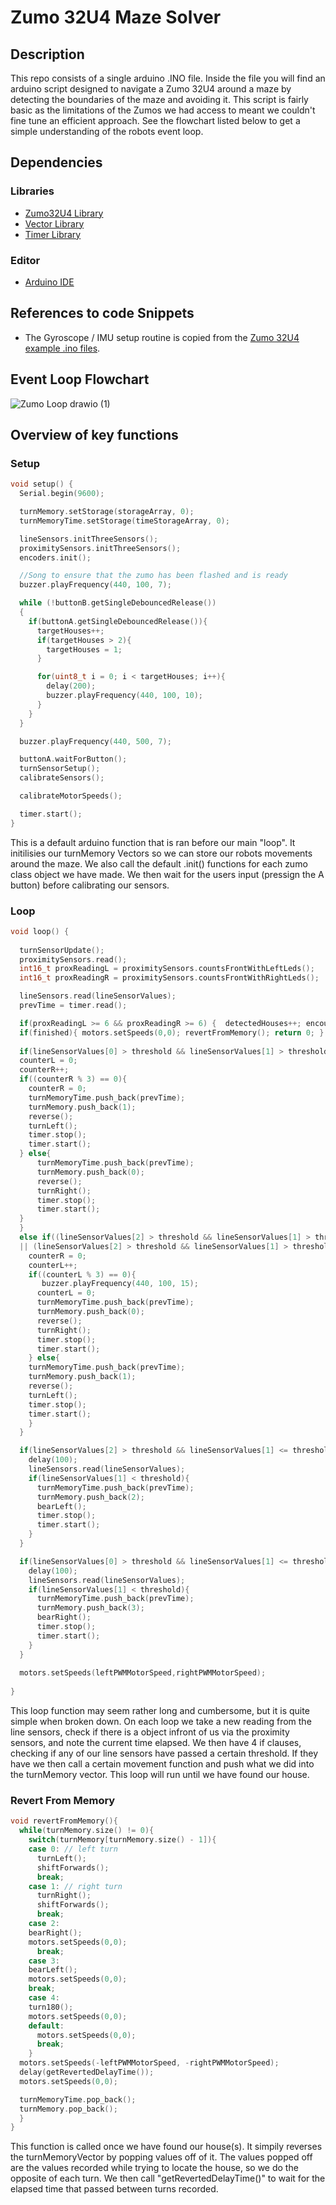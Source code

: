 # Zumo 32U4 Maze Solver
## Description

This repo consists of a single arduino .INO file. Inside the file you will find an arduino script designed to navigate a Zumo 32U4 around a maze by detecting the boundaries of the maze and avoiding it. This script is fairly basic as the limitations of the Zumos we had access to meant we couldn't fine tune an efficient approach. See the flowchart listed below to get a simple understanding of the robots event loop.

## Dependencies
### Libraries
- [Zumo32U4 Library ](https://github.com/pololu/zumo-32u4-arduino-library)
- [Vector Library](https://github.com/janelia-arduino/Vector)
- [Timer Library](https://github.com/sstaub/Timer)

### Editor
- [Arduino IDE](https://www.arduino.cc/en/software)

## References to code Snippets

- The Gyroscope / IMU setup routine is copied from the [Zumo 32U4 example .ino files](https://github.com/pololu/zumo-32u4-arduino-library/tree/master/examples).

## Event Loop Flowchart

![Zumo Loop drawio (1)](https://github.com/FinnMx/Zumo-32U4-Maze-Solver/assets/93927783/ce5053e6-fd61-4719-b3df-e10e4a56d528)


## Overview of key functions

### Setup
```C++
void setup() {
  Serial.begin(9600);

  turnMemory.setStorage(storageArray, 0);
  turnMemoryTime.setStorage(timeStorageArray, 0);

  lineSensors.initThreeSensors();
  proximitySensors.initThreeSensors();
  encoders.init();

  //Song to ensure that the zumo has been flashed and is ready
  buzzer.playFrequency(440, 100, 7);

  while (!buttonB.getSingleDebouncedRelease())
  {
    if(buttonA.getSingleDebouncedRelease()){
      targetHouses++;
      if(targetHouses > 2){
        targetHouses = 1;
      }

      for(uint8_t i = 0; i < targetHouses; i++){
        delay(200);
        buzzer.playFrequency(440, 100, 10);
      }
    }
  }

  buzzer.playFrequency(440, 500, 7);

  buttonA.waitForButton();
  turnSensorSetup();
  calibrateSensors();

  calibrateMotorSpeeds();

  timer.start();
}
```
This is a default arduino function that is ran before our main "loop". It initilisies our turnMemory Vectors so we can store our robots movements around the maze. We also call the default .init() functions for each zumo class object we have made. We then wait for the users input (pressign the A button) before calibrating our sensors.

### Loop
```C++
void loop() {
  
  turnSensorUpdate();
  proximitySensors.read();
  int16_t proxReadingL = proximitySensors.countsFrontWithLeftLeds();
  int16_t proxReadingR = proximitySensors.countsFrontWithRightLeds();

  lineSensors.read(lineSensorValues);
  prevTime = timer.read();

  if(proxReadingL >= 6 && proxReadingR >= 6) {  detectedHouses++; encounteredAHouse(prevTime); timer.stop(); timer.start(); }
  if(finished){ motors.setSpeeds(0,0); revertFromMemory(); return 0; }
  
  if(lineSensorValues[0] > threshold && lineSensorValues[1] > threshold && lineSensorValues[2] < threshold){
  counterL = 0;
  counterR++;
  if((counterR % 3) == 0){
    counterR = 0;
    turnMemoryTime.push_back(prevTime);
    turnMemory.push_back(1);
    reverse();
    turnLeft();
    timer.stop();
    timer.start();
  } else{
      turnMemoryTime.push_back(prevTime);
      turnMemory.push_back(0);
      reverse();
      turnRight();
      timer.stop();
      timer.start();
  }
  }
  else if((lineSensorValues[2] > threshold && lineSensorValues[1] > threshold && lineSensorValues[0] < threshold)
  || (lineSensorValues[2] > threshold && lineSensorValues[1] > threshold && lineSensorValues[0] > threshold)){
    counterR = 0;
    counterL++;
    if((counterL % 3) == 0){
       buzzer.playFrequency(440, 100, 15);
      counterL = 0;
      turnMemoryTime.push_back(prevTime);
      turnMemory.push_back(0);
      reverse();
      turnRight();
      timer.stop();
      timer.start();
    } else{
    turnMemoryTime.push_back(prevTime);
    turnMemory.push_back(1);
    reverse();
    turnLeft();
    timer.stop();
    timer.start();
    }
  }

  if(lineSensorValues[2] > threshold && lineSensorValues[1] <= threshold){
    delay(100);
    lineSensors.read(lineSensorValues);
    if(lineSensorValues[1] < threshold){
      turnMemoryTime.push_back(prevTime);
      turnMemory.push_back(2);
      bearLeft();
      timer.stop();
      timer.start();
    }
  }

  if(lineSensorValues[0] > threshold && lineSensorValues[1] <= threshold){
    delay(100);
    lineSensors.read(lineSensorValues);
    if(lineSensorValues[1] < threshold){
      turnMemoryTime.push_back(prevTime);
      turnMemory.push_back(3);
      bearRight();
      timer.stop();
      timer.start();
    }
  }
  
  motors.setSpeeds(leftPWMMotorSpeed,rightPWMMotorSpeed);
    
}
```
This loop function may seem rather long and cumbersome, but it is quite simple when broken down. On each loop we take a new reading from the line sensors, check if there is a object infront of us via the proximity sensors, and note the current time elapsed. We then have 4 if clauses, checking if any of our line sensors have passed a certain threshold. If they have we then call a certain movement function and push what we did into the turnMemory vector. This loop will run until we have found our house.

### Revert From Memory
```C++
void revertFromMemory(){
  while(turnMemory.size() != 0){
    switch(turnMemory[turnMemory.size() - 1]){
    case 0: // left turn
      turnLeft();
      shiftForwards();
      break;
    case 1: // right turn
      turnRight();
      shiftForwards();
      break;
    case 2:
    bearRight();
    motors.setSpeeds(0,0);
      break;
    case 3:
    bearLeft();
    motors.setSpeeds(0,0);
    break;
    case 4:
    turn180();
    motors.setSpeeds(0,0);
    default:
      motors.setSpeeds(0,0);
      break;
    }
  motors.setSpeeds(-leftPWMMotorSpeed, -rightPWMMotorSpeed);
  delay(getRevertedDelayTime());
  motors.setSpeeds(0,0);

  turnMemoryTime.pop_back();
  turnMemory.pop_back();
  }
}

```

This function is called once we have found our house(s). It simpily reverses the turnMemoryVector by popping values off of it. The values popped off are the values recorded while trying to locate the house, so we do the opposite of each turn. We then call "getRevertedDelayTime()" to wait for the elapsed time that passed between turns recorded.
